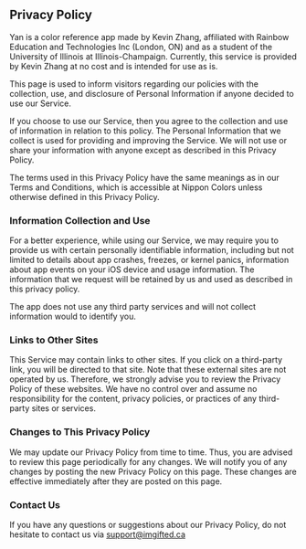 ## Privacy Policy

Yan is a color reference app made by Kevin Zhang, affiliated with Rainbow Education and Technologies Inc (London, ON) and as a student of the University of Illinois at Illinois-Champaign. Currently, this service is provided by Kevin Zhang at no cost and is intended for use as is.

This page is used to inform visitors regarding our policies with the collection, use, and disclosure of Personal Information if anyone decided to use our Service.

If you choose to use our Service, then you agree to the collection and use of information in relation to this policy. The Personal Information that we collect is used for providing and improving the Service. We will not use or share your information with anyone except as described in this Privacy Policy.

The terms used in this Privacy Policy have the same meanings as in our Terms and Conditions, which is accessible at Nippon Colors unless otherwise defined in this Privacy Policy.

### Information Collection and Use

For a better experience, while using our Service, we may require you to provide us with certain personally identifiable information, including but not limited to details about app crashes, freezes, or kernel panics, information about app events on your iOS device and usage information. The information that we request will be retained by us and used as described in this privacy policy.

The app does not use any third party services and will not collect information would to identify you.

### Links to Other Sites

This Service may contain links to other sites. If you click on a third-party link, you will be directed to that site. Note that these external sites are not operated by us. Therefore, we strongly advise you to review the Privacy Policy of these websites. We have no control over and assume no responsibility for the content, privacy policies, or practices of any third-party sites or services.

### Changes to This Privacy Policy

We may update our Privacy Policy from time to time. Thus, you are advised to review this page periodically for any changes. We will notify you of any changes by posting the new Privacy Policy on this page. These changes are effective immediately after they are posted on this page.

### Contact Us

If you have any questions or suggestions about our Privacy Policy, do not hesitate to contact us via [support@imgifted.ca](mailto:support@imgifted.ca)